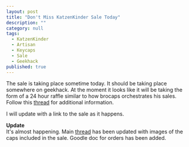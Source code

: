 ```yaml
---
layout: post
title: "Don't Miss KatzenKinder Sale Today"
description: ""
category: null
tags: 
  - KatzenKinder
  - Artisan
  - Keycaps
  - Sale
  - Geekhack
published: true
---
```


The sale is taking place sometime today. It should be taking place somewhere on geekhack. At the moment it looks like it will be taking the form of a 24 hour raffle similar to how brocaps orchestrates his sales.  
Follow this [thread](https://geekhack.org/index.php?topic=64501.0) for additional information.

I will update with a link to the sale as it happens.

**Update**  
It's almost happening. Main [thread](https://geekhack.org/index.php?topic=64501.0) has been updated with images of the caps included in the sale.
Goodle doc for orders has been added.